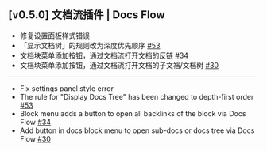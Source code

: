 ## [v0.5.0] 文档流插件 | Docs Flow

- 修复设置面板样式错误
- 「显示文档树」的规则改为深度优先顺序 [#53](https://github.com/frostime/sy-docs-flow/issues/53)
- 文档块菜单添加按钮，通过文档流打开文档的反链 [#34](https://github.com/frostime/sy-docs-flow/issues/34)
- 文档块菜单添加按钮，通过文档流打开文档的子文裆/文档树 [#30](https://github.com/frostime/sy-docs-flow/issues/30)

---

- Fix settings panel style error
- The rule for "Display Docs Tree" has been changed to depth-first order [#53](https://github.com/frostime/sy-docs-flow/issues/53)
- Block menu adds a button to open all backlinks of the block via Docs Flow [#34](https://github.com/frostime/sy-docs-flow/issues/34)
- Add button in docs block menu to open sub-docs or docs tree via Docs Flow [#30](https://github.com/frostime/sy-docs-flow/issues/30)
